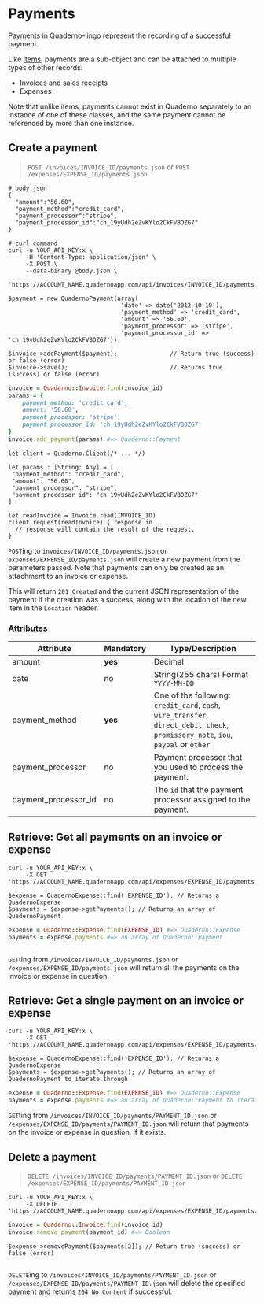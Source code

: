 # Payments

Payments in Quaderno-lingo represent the recording of a successful payment.

Like [items](#items), payments are a sub-object and can be attached to multiple types of other records:

- Invoices and sales receipts
- Expenses

<aside class="notice">
Note that unlike items, payments cannot exist in Quaderno separately to an instance of one of these classes, and the same payment cannot be referenced by more than one instance.
</aside>

## Create a payment

> `POST /invoices/INVOICE_ID/payments.json` or `POST /expenses/EXPENSE_ID/payments.json`

```shell
# body.json
{
  "amount":"56.60",
  "payment_method":"credit_card",
  "payment_processor":"stripe",
  "payment_processor_id":"ch_19yUdh2eZvKYlo2CkFVBOZG7"
}

# curl command
curl -u YOUR_API_KEY:x \
     -H 'Content-Type: application/json' \
     -X POST \
     --data-binary @body.json \
     'https://ACCOUNT_NAME.quadernoapp.com/api/invoices/INVOICE_ID/payments.json'
```

```php?start_inline=1
$payment = new QuadernoPayment(array(
                                'date' => date('2012-10-10'),
                                'payment_method' => 'credit_card',
                                'amount' => '56.60',
                                'payment_processor' => 'stripe',
                                'payment_processor_id' => 'ch_19yUdh2eZvKYlo2CkFVBOZG7'));

$invoice->addPayment($payment);               // Return true (success) or false (error)
$invoice->save();                             // Returns true (success) or false (error)
```

```ruby
invoice = Quaderno::Invoice.find(invoice_id)
params = {
    payment_method: 'credit_card',
    amount: '56.60',
    payment_processor: 'stripe',
    payment_processor_id: 'ch_19yUdh2eZvKYlo2CkFVBOZG7'
}
invoice.add_payment(params) #=> Quaderno::Payment
```

```swift?start_inline=1
let client = Quaderno.Client(/* ... */)

let params : [String: Any] = [
 "payment_method": "credit_card",
 "amount": "56.60",
 "payment_processor": "stripe",
 "payment_processor_id": "ch_19yUdh2eZvKYlo2CkFVBOZG7"
]

let readInvoice = Invoice.read(INVOICE_ID)
client.request(readInvoice) { response in
  // response will contain the result of the request.
}
```

`POST`ing to `invoices/INVOICE_ID/payments.json` or `expenses/EXPENSE_ID/payments.json` will create a new payment from the parameters passed. Note that payments can only be created as an attachment to an invoice or expense.

This will return `201 Created` and the current JSON representation of the payment if the creation was a success, along with the location of the new item in the `Location` header.

### Attributes

Attribute      | Mandatory | Type/Description
---------------|-----------|-------------------------------------------------------------------------------------------------------------------------------------
amount         | **yes**   | Decimal
date           | no        | String(255 chars) Format `YYYY-MM-DD`
payment_method | **yes**   | One of the following: `credit_card`, `cash`, `wire_transfer`, `direct_debit`, `check`, `promissory_note`, `iou`, `paypal` or `other`
payment_processor  | no    | Payment processor that you used to process the payment.
payment_processor_id  | no | The `id` that the payment processor assigned to the payment.


## Retrieve: Get all payments on an invoice or expense

```shell
curl -u YOUR_API_KEY:x \
     -X GET 'https://ACCOUNT_NAME.quadernoapp.com/api/expenses/EXPENSE_ID/payments.json'
```

```php?start_inline=1
$expense = QuadernoExpense::find('EXPENSE_ID'); // Returns a QuadernoExpense
$payments = $expense->getPayments(); // Returns an array of QuadernoPayment
```

```ruby
expense = Quaderno::Expense.find(EXPENSE_ID) #=> Quaderno::Expense
payments = expense.payments #=> an array of Quaderno::Payment
```

```swift?start_inline=1
```

`GET`ting from `/invoices/INVOICE_ID/payments.json` or `/expenses/EXPENSE_ID/payments.json` will return all the payments on the invoice or expense in question.

## Retrieve: Get a single payment on an invoice or expense

```shell
curl -u YOUR_API_KEY:x \
     -X GET 'https://ACCOUNT_NAME.quadernoapp.com/api/expenses/EXPENSE_ID/payments/PAYMENT_ID.json'
```

```php?start_inline=1
$expense = QuadernoExpense::find('EXPENSE_ID'); // Returns a QuadernoExpense
$payments = $expense->getPayments(); // Returns an array of QuadernoPayment to iterate through
```

```ruby
expense = Quaderno::Expense.find(EXPENSE_ID) #=> Quaderno::Expense
payments = expense.payments #=> an array of Quaderno::Payment to iterate through
```

`GET`ting from `/invoices/INVOICE_ID/payments/PAYMENT_ID.json` or `/expenses/EXPENSE_ID/payments/PAYMENT_ID.json` will return that payments on the invoice or expense in question, if it exists.

## Delete a payment

> `DELETE /invoices/INVOICE_ID/payments/PAYMENT_ID.json` or `DELETE /expenses/EXPENSE_ID/payments/PAYMENT_ID.json`

```shell
curl -u YOUR_API_KEY:x \
     -X DELETE 'https://ACCOUNT_NAME.quadernoapp.com/api/expenses/EXPENSE_ID/payments/PAYMENT_ID.json'
```

```ruby
invoice = Quaderno::Invoice.find(invoice_id)
invoice.remove_payment(payment_id) #=> Boolean
```

```php?start_inline=1
$expense->removePayment($payments[2]); // Return true (success) or false (error)
```

```swift?start_inline=1
```

`DELETE`ing to `/invoices/INVOICE_ID/payments/PAYMENT_ID.json` or `/expenses/EXPENSE_ID/payments/PAYMENT_ID.json` will delete the specified payment and returns `204 No Content` if successful.
